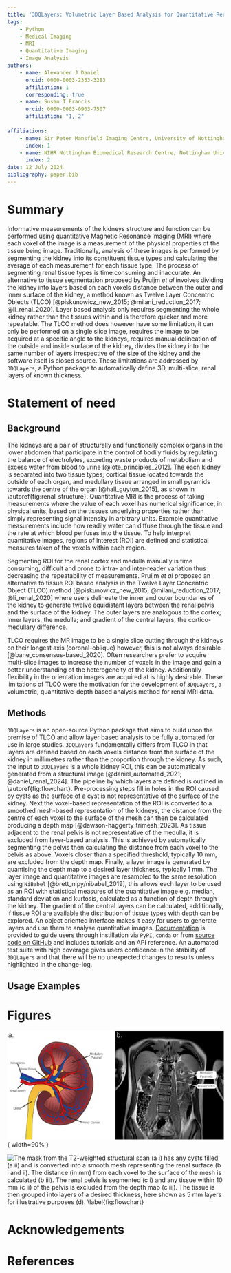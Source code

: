 ```yaml
---
title: '3DQLayers: Volumetric Layer Based Analysis for Quantitative Renal MRI'
tags:
    - Python
    - Medical Imaging
    - MRI
    - Quantitative Imaging
    - Image Analysis
authors:
    - name: Alexander J Daniel
      orcid: 0000-0003-2353-3283
      affiliation: 1
      corresponding: true
    - name: Susan T Francis
      orcid: 0000-0003-0903-7507
      affiliation: "1, 2"

affiliations: 
    - name: Sir Peter Mansfield Imaging Centre, University of Nottingham, Nottingham, United Kingdom
      index: 1
    - name: NIHR Nottingham Biomedical Research Centre, Nottingham University Hospitals NHS Trust and the University of Nottingham, Nottingham, United Kingdom
      index: 2
date: 12 July 2024
bibliography: paper.bib
---
```


# Summary
Informative measurements of the kidneys structure and function can be performed using quantitative Magnetic Resonance Imaging (MRI) where each voxel of the image is a measurement of the physical properties of the tissue being image. Traditionally, analysis of these images is performed by segmenting the kidney into its constituent tissue types and calculating the average of each measurement for each tissue type. The process of segmenting renal tissue types is time consuming and inaccurate.
An alternative to tissue segmentation proposed by Pruijm _et al_ involves dividing the kidney into layers based on each voxels distance between the outer and inner surface of the kidney, a method known as Twelve Layer Concentric Objects (TLCO) [@piskunowicz_new_2015; @milani_reduction_2017; @li_renal_2020]. Layer based analysis only requires segmenting the whole kidney rather than the tissues within and is therefore quicker and more repeatable. The TLCO method does however have some limitation, it can only be performed on a single slice image, requires the image to be acquired at a specific angle to the kidneys, requires manual delineation of the outside and inside surface of the kidney, divides the kidney into the same number of layers irrespective of the size of the kidney and the software itself is closed source.
These limitations are addressed by `3DQLayers`, a Python package to automatically define 3D, multi-slice, renal layers of known thickness.

# Statement of need
## Background
The kidneys are a pair of structurally and functionally complex organs in the lower abdomen that participate in the control of bodily fluids by regulating the balance of electrolytes, excreting waste products of metabolism and excess water from blood to urine [@lote_principles_2012]. The each kidney is separated into two tissue types; cortical tissue located towards the outside of each organ, and medullary tissue arranged in small pyramids towards the centre of the organ [@hall_guyton_2015], as shown in \autoref{fig:renal_structure}. Quantitative MRI is the process of taking measurements where the value of each voxel has numerical significance, in physical units, based on the tissues underlying properties rather than simply representing signal intensity in arbitrary units. Example quantitative measurements include how readily water can diffuse through the tissue and the rate at which blood perfuses into the tissue. To help interpret quantitative images, regions of interest (ROI) are defined and statistical measures taken of the voxels within each region. 

Segmenting ROI for the renal cortex and medulla manually is time consuming, difficult and prone to intra- and inter-reader variation thus decreasing the repeatability of measurements. Pruijm _et al_ proposed an alternative to tissue ROI based analysis in the Twelve Layer Concentric Object (TLCO) method [@piskunowicz_new_2015; @milani_reduction_2017; @li_renal_2020] where users delineate the inner and outer boundaries of the kidney to generate twelve equidistant layers between the renal pelvis and the surface of the kidney. The outer layers are analogous to the cortex; inner layers, the medulla; and gradient of the central layers, the cortico-medullary difference.

TLCO requires the MR image to be a single slice cutting through the kidneys on their longest axis (coronal-oblique) however, this is not always desirable [@bane_consensus-based_2020]. Often researchers prefer to acquire multi-slice images to increase the number of voxels in the image and gain a better understanding of the heterogeneity of the kidney. Additionally flexibility in the orientation images are acquired at is highly desirable. These limitations of TLCO were the motivation for the development of `3DQLayers`, a volumetric, quantitative-depth based analysis method for renal MRI data.

## Methods
`3DQLayers` is an open-source Python package that aims to build upon the premise of TLCO and allow layer based analysis to be fully automated for use in large studies. `3DQLayers` fundamentally differs from TLCO in that layers are defined based on each voxels distance from the surface of the kidney in millimetres rather than the proportion through the kidney. As such, the input to `3DQLayers` is a whole kidney ROI, this can be automatically generated from a structural image [@daniel_automated_2021; @daniel_renal_2024].
The pipeline by which layers are defined is outlined in \autoref{fig:flowchart}. Pre-processing steps fill in holes in the ROI caused by cysts as the surface of a cyst is not representative of the surface of the kidney. Next the voxel-based representation of the ROI is converted to a smoothed mesh-based representation of the kidneys, the distance from the centre of each voxel to the surface of the mesh can then be calculated producing a depth map [@dawson-haggerty_trimesh_2023]. As tissue adjacent to the renal pelvis is not representative of the medulla, it is excluded from layer-based analysis. This is achieved by automatically segmenting the pelvis then calculating the distance from each voxel to the pelvis as above. Voxels closer than a specified threshold, typically 10 mm, are excluded from the depth map. Finally, a layer image is generated by quantising the depth map to a desired layer thickness, typically 1 mm. 
The layer image and quantitative images are resampled to the same resolution using `NiBabel` [@brett_nipy/nibabel_2019], this allows each layer to be used as an ROI with statistical measures of the quantitative image e.g. median, standard deviation and kurtosis, calculated as a function of depth through the kidney. The gradient of the central layers can be calculated, additionally, if tissue ROI are available the distribution of tissue types with depth can be explored.
An object oriented interface makes it easy for users to generate layers and use them to analyse quantitative images. [Documentation](https://qlayers.readthedocs.io/) is provided to guide users through instillation via `PyPI`, `conda` or from [source code on GitHub](https://github.com/alexdaniel654/qlayers) and includes tutorials and an API reference. An automated test suite with high coverage gives users confidence in the stability of `3DQLayers` and that there will be no unexpected changes to results unless highlighted in the change-log.
## Usage Examples


# Figures
![a) A schematic of the kidneys showing the renal cortex and medullary pyramids. b) An anatomical MR Image of the abdomen showing the kidneys with the renal cortex appearing as a light band towards the outside of the kidneys and medullary pyramids as darker patches towards the centre of the kidneys. \label{fig:renal_structure}](kidney_overview.png){ width=90% }

![The mask from the T2-weighted structural scan (a i) has any cysts filled (a ii) and is converted into a smooth mesh representing the renal surface (b i and ii). The distance (in mm) from each voxel to the surface of the mesh is calculated (b iii). The renal pelvis is segmented (c i) and any tissue within 10 mm (c ii) of the pelvis is excluded from the depth map (c iii). The tissue is then grouped into layers of a desired thickness, here shown as 5 mm layers for illustrative purposes (d). \label{fig:flowchart}](flowchart.png)

# Acknowledgements

# References